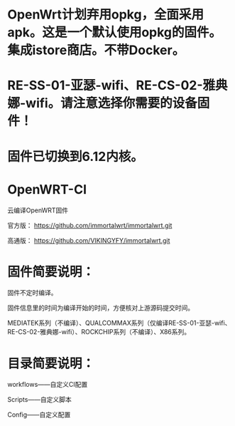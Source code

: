 # OpenWrt计划弃用opkg，全面采用apk。这是一个默认使用opkg的固件。集成istore商店。不带Docker。
# RE-SS-01-亚瑟-wifi、RE-CS-02-雅典娜-wifi。请注意选择你需要的设备固件！
# 固件已切换到6.12内核。
# OpenWRT-CI
云编译OpenWRT固件

官方版：
https://github.com/immortalwrt/immortalwrt.git

高通版：
https://github.com/VIKINGYFY/immortalwrt.git

# 固件简要说明：

固件不定时编译。

固件信息里的时间为编译开始的时间，方便核对上游源码提交时间。

MEDIATEK系列（不编译）、QUALCOMMAX系列（仅编译RE-SS-01-亚瑟-wifi、RE-CS-02-雅典娜-wifi）、ROCKCHIP系列（不编译）、X86系列。

# 目录简要说明：

workflows——自定义CI配置

Scripts——自定义脚本

Config——自定义配置
